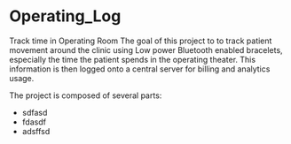 # Operating_Log

Track time in Operating Room
The goal of this project to to track patient movement around the clinic using Low power Bluetooth enabled bracelets, especially the time the patient spends in the operating theater. This information is then logged onto a central server for billing and analytics usage.

The project is composed of several parts:
- sdfasd
- fdasdf
- adsffsd


